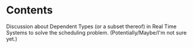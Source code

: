 # Contents

Discussion about Dependent Types (or a subset thereof) in Real Time Systems to solve the
scheduling problem. (Potentially/Maybe/I'm not sure yet.)